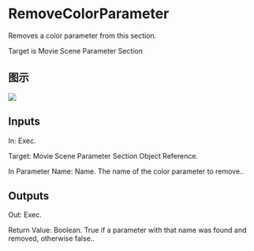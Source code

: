 # RemoveColorParameter

Removes a color parameter from this section.

Target is Movie Scene Parameter Section

## 图示

![]($-20221218-20530129.png)

## Inputs

In: Exec.

Target: Movie Scene Parameter Section Object Reference.

In Parameter Name: Name. The name of the color parameter to remove..  

## Outputs

Out: Exec.

Return Value: Boolean. True if a parameter with that name was found and removed, otherwise false..

